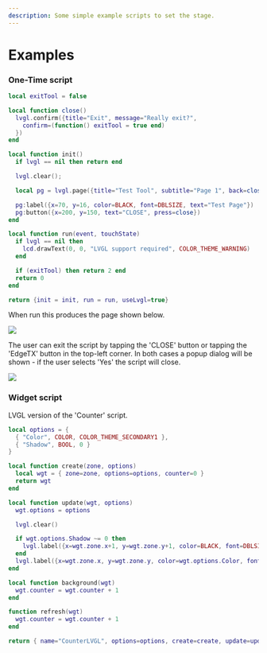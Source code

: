 ```yaml
---
description: Some simple example scripts to set the stage.
---
```


# Examples

### One-Time script

```lua
local exitTool = false

local function close()
  lvgl.confirm({title="Exit", message="Really exit?",
    confirm=(function() exitTool = true end)
  })
end

local function init()
  if lvgl == nil then return end

  lvgl.clear();

  local pg = lvgl.page({title="Test Tool", subtitle="Page 1", back=close})

  pg:label({x=70, y=16, color=BLACK, font=DBLSIZE, text="Test Page"})
  pg:button({x=200, y=150, text="CLOSE", press=close})
end

local function run(event, touchState)
  if lvgl == nil then
    lcd.drawText(0, 0, "LVGL support required", COLOR_THEME_WARNING)
  end

  if (exitTool) then return 2 end
  return 0
end

return {init = init, run = run, useLvgl=true}
```

When run this produces the page shown below.

![](../../.gitbook/assets/screenshot\_tx16s\_24-08-08\_19-41-54.png)

The user can exit the script by tapping the 'CLOSE' button or tapping the 'EdgeTX' button in the top-left corner. In both cases a popup dialog will be shown - if the user selects 'Yes' the script will close.

![](../../.gitbook/assets/screenshot\_tx16s\_24-08-08\_19-42-01.png)

### Widget script

LVGL version of the 'Counter' script.

```lua
local options = {
  { "Color", COLOR, COLOR_THEME_SECONDARY1 },
  { "Shadow", BOOL, 0 }
}

local function create(zone, options)
  local wgt = { zone=zone, options=options, counter=0 }
  return wgt
end

local function update(wgt, options)
  wgt.options = options

  lvgl.clear()

  if wgt.options.Shadow ~= 0 then
    lvgl.label({x=wgt.zone.x+1, y=wgt.zone.y+1, color=BLACK, font=DBLSIZE, text=(function() return wgt.counter end)})
  end
  lvgl.label({x=wgt.zone.x, y=wgt.zone.y, color=wgt.options.Color, font=DBLSIZE, text=(function() return wgt.counter end)})
end

local function background(wgt)
  wgt.counter = wgt.counter + 1
end

function refresh(wgt)
  wgt.counter = wgt.counter + 1
end

return { name="CounterLVGL", options=options, create=create, update=update, refresh=refresh, background=background, useLvgl=true }
```
